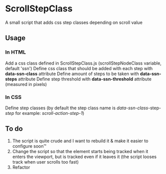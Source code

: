 # ScrollStepClass
A small script that adds css step classes depending on scroll value

## Usage

### In HTML

Add a css class defined in ScrollStepClass.js (scrollStepNodeClass variable, default 'ssn')
Define css class that should be added with each step with **data-ssn-class** attribute
Define amount of steps to be taken with **data-ssn-steps** attribute
Define step threshold with **data-ssn-threshold** attribute (measured in pixels)

### In CSS

Define step classes (by default the step class name is *data-ssn-class*-step-*step* for example: *scroll-action-step-1*)

## To do

1. The script is quite crude and I want to rebuild it & make it easier to configure soon™
2. Change the script so that the element starts being tracked when it enters the viewport, but is tracked even if it leaves it (the script looses track when user scrolls too fast)
3. Refactor
